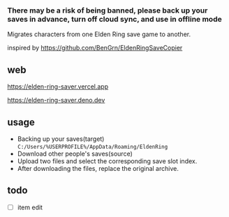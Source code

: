 
### There may be a risk of being banned, please back up your saves in advance, turn off cloud sync, and use in offline mode

Migrates characters from one Elden Ring save game to another.

inspired by https://github.com/BenGrn/EldenRingSaveCopier

## web
https://elden-ring-saver.vercel.app

https://elden-ring-saver.deno.dev

## usage
- Backing up your saves(target) `C:/Users/%USERPROFILE%/AppData/Roaming/EldenRing`
- Download other people's saves(source)
- Upload two files and select the corresponding save slot index.
- After downloading the files, replace the original archive.


## todo
- [ ] item edit